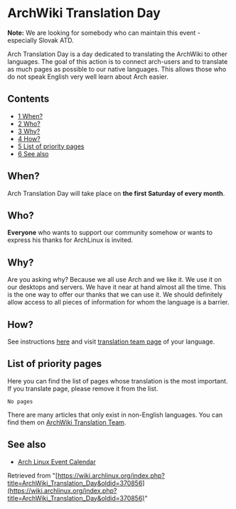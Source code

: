 # ArchWiki Translation Day

**Note:** We are looking for somebody who can maintain this event - especially Slovak ATD.

Arch Translation Day is a day dedicated to translating the ArchWiki to other languages. The goal of this action is to connect arch-users and to translate as much pages as possible to our native languages. This allows those who do not speak English very well learn about Arch easier.

## Contents

*   [1 When?](#When.3F)
*   [2 Who?](#Who.3F)
*   [3 Why?](#Why.3F)
*   [4 How?](#How.3F)
*   [5 List of priority pages](#List_of_priority_pages)
*   [6 See also](#See_also)

## When?

Arch Translation Day will take place on **the first Saturday of every month**.

## Who?

**Everyone** who wants to support our community somehow or wants to express his thanks for ArchLinux is invited.

## Why?

Are you asking why? Because we all use Arch and we like it. We use it on our desktops and servers. We have it near at hand almost all the time. This is the one way to offer our thanks that we can use it. We should definitely allow access to all pieces of information for whom the language is a barrier.

## How?

See instructions [here](/index.php/ArchWiki_Translation_Team#Create_a_new_page_and_its_translation "ArchWiki Translation Team") and visit [translation team page](/index.php/ArchWiki:Contributing#Translating "ArchWiki:Contributing") of your language.

## List of priority pages

Here you can find the list of pages whose translation is the most important. If you translate page, please remove it from the list.

```
No pages

```

There are many articles that only exist in non-English languages. You can find them on [ArchWiki Translation Team](/index.php/ArchWiki_Translation_Team "ArchWiki Translation Team").

## See also

*   [Arch Linux Event Calendar](/index.php/Arch_Linux_Event_Calendar "Arch Linux Event Calendar")

Retrieved from "[https://wiki.archlinux.org/index.php?title=ArchWiki_Translation_Day&oldid=370856](https://wiki.archlinux.org/index.php?title=ArchWiki_Translation_Day&oldid=370856)"